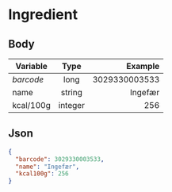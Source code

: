 # Ingredient

## Body
| Variable      | Type           | Example       |
| ------------- |:--------------:| -------------:|
| _barcode_     | long           | 3029330003533 |
| name          | string         | Ingefær       |
| kcal/100g     | integer        | 256           |

## Json
```json
{
  "barcode": 3029330003533,
  "name": "Ingefær",
  "kcal100g": 256
}
```

